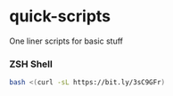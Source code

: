 # quick-scripts
One liner scripts for basic stuff


### ZSH Shell

```bash
bash <(curl -sL https://bit.ly/3sC9GFr)
```
